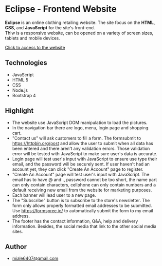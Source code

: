 # Eclipse - Frontend Website

**Eclipse** is an online clothing retailing website. The site focus on the **HTML**, **CSS**, and **JavaScript**
for the site's front-end. <br />
Thiw is a responsive website, can be opened on a variety of screen sizes, tablets and mobile devices. 
<br />

[Click to access to the website](https://itsmia6407.github.io/eclipse.github.io/mainpage/)

## Technologies
- JavaScript
- HTML 5
- CSS
- Node.js
- Bootstrap 4

## Highlight
- The website use JavaScript DOM manipulation to load the pictures.
- In the navigation bar there are logo, menu, login page and shopping cart.
- "Contact us" will ask customers to fill a form. The formsubmit to https://httpbin.org/post and allow the
user to submit when all data has been entered and there aren't any validation errors. Those validation error will be tested with JavaScript to make sure user's data is accurate.
- Login page will test user's input with JavaScript to ensure use type their email, and the password will be securely sent. If user haven't had an account yet, they can click "Create An Account" page to register. 
- "Create An Account" page will test user's input with JavaScript. The email has to have @ and ., password cannot be too short, the name part can only contain characters, cellphone can only contain numbers and a default receiving new email from the website for marketing purposes.  
- Each banner will lead user to a new page.
- The "Subscribe" button is to subscribe to the store's newsletter. The form only allows properly
formatted email addresses to be submitted. Use https://formspree.io/ to automatically submit the form to my email address.
- The footer has the contact information, Q&A, help and delivery information. Besides, the social media that link to the other social media sites.

## Author
- miale6407@gmail.com
